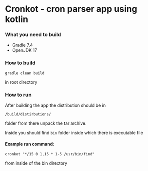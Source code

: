 # Cronkot - cron parser app using kotlin

### What you need to build
+ Gradle 7.4
+ OpenJDK 17

### How to build
```gradle clean build``` 

in root directory

### How to run

After building the app the distribution should be in 

```/build/distirbutions/``` 

folder from there unpack the tar archive.

Inside you should find ```bin``` folder inside which there is executable file

#### Example run command:

```cronkot "*/15 0 1,15 * 1-5 /usr/bin/find"``` 

from inside of the bin directory